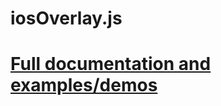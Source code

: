 iosOverlay.js
===========

[Full documentation and examples/demos](http://taitems.github.com/iOS-Overlay/)
===========

